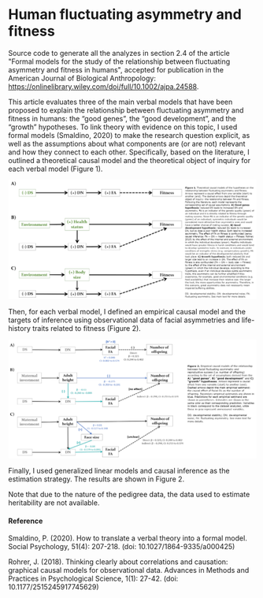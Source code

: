# Human fluctuating asymmetry and fitness

Source code to generate all the analyzes in section 2.4 of the article "Formal models for the study of the relationship between fluctuating asymmetry and fitness in humans", accepted for publication in the American Journal of Biological Anthropology: https://onlinelibrary.wiley.com/doi/full/10.1002/ajpa.24588. 

This article evaluates three of the main verbal models that have been proposed to explain the relationship between fluctuating asymmetry and fitness in humans: the “good genes”, the “good development”, and the “growth” hypotheses. To link theory with evidence on this topic, I used formal models (Smaldino, 2020) to make the research question explicit, as well as the assumptions about what components are (or are not) relevant and how they connect to each other. Specifically, based on the literature, I outlined a theoretical causal model and the theoretical object of inquiry for each verbal model (Figure 1). 

![This is an image](https://github.com/arodifr/FA_fitness/blob/main/Fig1_text.png)


Then, for each verbal model, I defined an empirical causal model and the targets of inference using observational data of facial asymmetries and life-history traits related to fitness (Figure 2).  

![This is an image](https://github.com/arodifr/FA_fitness/blob/main/Fig2_text.png)

Finally, I used generalized linear models and causal inference as the estimation strategy. The results are shown in Figure 2.

Note that due to the nature of the pedigree data, the data used to estimate heritability are not available.  



#### Reference
Smaldino, P. (2020). How to translate a verbal theory into a formal model. Social Psychology,
51(4): 207-218. (doi: 10.1027/1864-9335/a000425)

Rohrer, J. (2018). Thinking clearly about correlations and causation: graphical causal models for
observational data. Advances in Methods and Practices in Psychological Science, 1(1): 27-42. (doi:
10.1177/2515245917745629)

